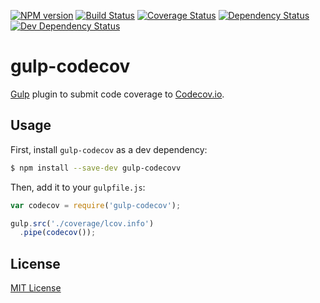 [![NPM version][npm-image]][npm-url] [![Build Status][travis-image]][travis-url] [![Coverage Status][codecov-image]][codecov-url] [![Dependency Status][depstat-image]][depstat-url] [![Dev Dependency Status][devdepstat-image]][devdepstat-url]

# gulp-codecov

[Gulp](https://github.com/wearefractal/gulp) plugin to submit code coverage to [Codecov.io](http://codecov.io).

## Usage

First, install `gulp-codecov` as a dev dependency:

```bash
$ npm install --save-dev gulp-codecovv
```

Then, add it to your `gulpfile.js`:

```javascript
var codecov = require('gulp-codecov');

gulp.src('./coverage/lcov.info')
  .pipe(codecov());
```

## License

[MIT License](http://mit-license.org)

[npm-url]: https://npmjs.org/package/gulp-codecov
[npm-image]: https://img.shields.io/npm/v/gulp-codecov.svg?style=flat-square

[travis-url]: http://travis-ci.org/eddiemoore/gulp-codecov
[travis-image]: https://img.shields.io/travis/eddiemoore/gulp-codecov.io/master.svg?style=flat-square

[codecov-url]: https://codecov.io/github/eddiemoore/gulp-codecov
[codecov-image]: https://img.shields.io/codecov/c/github/eddiemoore/gulp-codecov.io/master.svg?style=flat-square

[depstat-url]: https://david-dm.org/eddiemoore/gulp-codecov
[depstat-image]: https://img.shields.io/david/eddiemoore/gulp-codecov/master.svg?style=flat-square

[devdepstat-url]: https://david-dm.org/eddiemoore/gulp-codecov#info=devDependencies
[devdepstat-image]: https://img.shields.io/david/dev/eddiemoore/gulp-codecov/master.svg?style=flat-square
